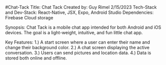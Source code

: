 #Chat-Tack
Title: Chat Tack
Created by: Guy Rimel 2/15/2023
Tech-Stack and Dev-Stack: React-Native, JSX, Expo, Android Studio 
Dependencies: Firebase Cloud storage

Synopsis: Chat Tack is a mobile chat app intended for both Android and iOS devices. The goal is a light-weight, intuitive, and fun little chat app.

Key Features:
  1.) A start screen where a user can enter their name and change their background color.
  2.) A chat screen displaying the active conversation.
  3.) Users can send pictures and location data.
  4.) Data is stored both online and offline.
